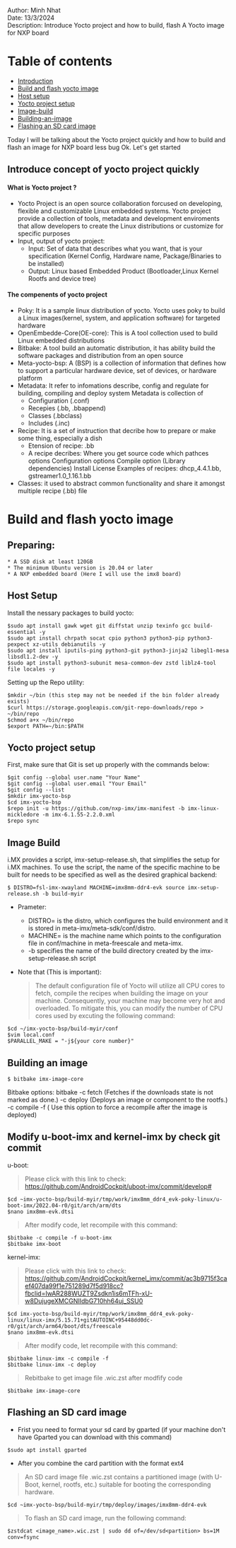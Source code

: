 Author: Minh Nhat  
Date: 13/3/2024  
Description: Introduce Yocto project and how to build, flash A Yocto image for NXP board  

# Table of contents

* [Introduction](#general-info)
* [Build and flash yocto image](#build-and-flash-yocto-image)
* [Host setup](#host-setup)
* [Yocto project setup](#yocto-project-setup)
* [Image-build](#image-build)
* [Building-an-image](#building-an-image)
* [Flashing an SD card image](#flashing-an-SD-card-image)

Today I will be talking about the Yocto project quickly and how to build and flash an image for NXP board less bug 
Ok. Let's get started

## Introduce concept of yocto project quickly

#### What is Yocto project ?
- Yocto Project is an open source collaboration forcused on developing, flexible and customizable Linux embedded systems. 
Yocto project provide a collection of tools, metadata and development enviroments that allow developers to create the Linux distributions or customize for specific purposes 
- Input, output of yocto project:
    + Input: Set of data that describes what you want, that is your specification (Kernel Config, Hardware name, Package/Binaries to be installed) 
    + Output: Linux based Embedded Product (Bootloader,Linux Kernel Rootfs and device tree)

#### The compenents of yocto project
* Poky: It is a sample linux distribution of yocto. Yocto uses poky to build a Linux images(kernel, system, and application software) for targeted hardware
* OpenEmbedde-Core(OE-core): This is A tool collection used to build Linux embedded distributions
* Bitbake: A tool build an automatic distribution, it has ability build the software packages and distribution from an open source
* Meta-yocto-bsp: A (BSP) is a collection of information that defines how to support a particular hardware device, set of devices, or hardware platform
* Metadata: It refer to infomations describe, config and regulate for building, compiling and deploy system
    Metadata is collection of
    + Configuration (.conf)
    + Recepies (.bb, .bbappend)
    + Classes (.bbclass)
    + Includes (.inc)
* Recipe: It is a set of instruction that decribe how to prepare or make some thing, especially a dish
    + Etension of recipe: .bb
    + A recipe decribes:
        Where you get source code
        which pathces options
        Configuration options
        Compile option (Library dependencies)
        Install
        License
        Examples of recipes: dhcp_4.4.1.bb, gstreamer1.0_1.16.1.bb
* Classes: it used to abstract common functionality and share it amongst multiple recipe (.bb) file

# Build and flash yocto image
## Preparing:
    * A SSD disk at least 120GB
    * The minimum Ubuntu version is 20.04 or later
    * A NXP embedded board (Here I will use the imx8 board)
## Host Setup
Install the nessary packages to build yocto:
```
$sudo apt install gawk wget git diffstat unzip texinfo gcc build-essential -y
$sudo apt install chrpath socat cpio python3 python3-pip python3-pexpect xz-utils debianutils -y
$sudo apt install iputils-ping python3-git python3-jinja2 libegl1-mesa libsdl1.2-dev -y
$sudo apt install python3-subunit mesa-common-dev zstd liblz4-tool file locales -y
```
Setting up the Repo utility:
```
$mkdir ~/bin (this step may not be needed if the bin folder already exists)
$curl https://storage.googleapis.com/git-repo-downloads/repo > ~/bin/repo
$chmod a+x ~/bin/repo
$export PATH=~/bin:$PATH
```

## Yocto project setup
First, make sure that Git is set up properly with the commands below:
```
$git config --global user.name "Your Name"
$git config --global user.email "Your Email"
$git config --list
$mkdir imx-yocto-bsp
$cd imx-yocto-bsp
$repo init -u https://github.com/nxp-imx/imx-manifest -b imx-linux-mickledore -m imx-6.1.55-2.2.0.xml
$repo sync
```

## Image Build
i.MX provides a script, imx-setup-release.sh, that simplifies the setup for i.MX machines. To use the script, the name of the specific machine to be built for needs to be specified as well as the desired graphical backend:
```
$ DISTRO=fsl-imx-xwayland MACHINE=imx8mm-ddr4-evk source imx-setup-release.sh -b build-myir
```
* Prameter:
    + DISTRO=<distro configuration name> is the distro, which configures the build environment and it is stored in meta-imx/meta-sdk/conf/distro.
    + MACHINE=<machine configuration name> is the machine name which points to the configuration file in conf/machine in meta-freescale and meta-imx.
    + -b <build dir> specifies the name of the build directory created by the imx-setup-release.sh script

* Note that (This is important):
    > The default configuration file of Yocto will utilize all CPU cores to fetch, compile the recipes when building the image on your machine. Consequently, your machine may become very hot and overloaded. To mitigate this, you can modify the number of CPU cores used by excuting the following command:

```
$cd ~/imx-yocto-bsp/build-myir/conf
$vim local.conf
$PARALLEL_MAKE = "-j${your core number}"
```
## Building an image
```
$ bitbake imx-image-core
```
Bitbake options:
    bitbake <parameter> <component>
    -c fetch        (Fetches if the downloads state is not marked as done.)
    -c deploy       (Deploys an image or component to the rootfs.)
    -c compile -f   ( Use this option to force a recompile after the image is deployed)

## Modify u-boot-imx and kernel-imx by check git commit
u-boot:
> Please click with this link to check: https://github.com/AndroidCockpit/uboot-imx/commit/develop#

```
$cd ~imx-yocto-bsp/build-myir/tmp/work/imx8mm_ddr4_evk-poky-linux/u-boot-imx/2022.04-r0/git/arch/arm/dts
$nano imx8mm-evk.dtsi
```
> After modify code, let recompile with this command:

```
$bitbake -c compile -f u-boot-imx
$bitbake imx-boot
```

 kernel-imx:
> Please click with this link to check: https://github.com/AndroidCockpit/kernel_imx/commit/ac3b9715f3caef407da99f1e751289d7f5d918cc?fbclid=IwAR288WUZT9Zsdkn1is6mTFh-xU-w8DujugeXMCGNIIdbG710hh64uj_SSU0

```
$cd imx-yocto-bsp/build-myir/tmp/work/imx8mm_ddr4_evk-poky-linux/linux-imx/5.15.71+gitAUTOINC+95448dd0dc-r0/git/arch/arm64/boot/dts/freescale
$nano imx8mm-evk.dtsi
```
> After modify code, let recompile with this command:

```
$bitbake linux-imx -c compile -f
$bitbake linux-imx -c deploy
```
> Rebitbake to get image file .wic.zst after modfify code
```
$bitbake imx-image-core
```
## Flashing an SD card image 
+ Frist you need to format your sd card by gparted (if your machine don't have Gparted you can download with this command)
```
$sudo apt install gparted
```
+ After you combine the card partition with the format ext4
> An SD card image file .wic.zst contains a partitioned image (with U-Boot, kernel, rootfs, etc.) suitable for booting the corresponding hardware.
```
$cd ~imx-yocto-bsp/build-myir/tmp/deploy/images/imx8mm-ddr4-evk
```
> To flash an SD card image, run the following command:
```
$zstdcat <image_name>.wic.zst | sudo dd of=/dev/sd<partition> bs=1M conv=fsync
```
